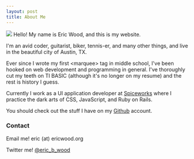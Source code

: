 ```yaml
---
layout: post
title: About Me
---
```


<img class="me" src="http://gravatar.com/avatar/7bfdbc7b4769c191ee4d09007085ec86?s=150">
Hello! My name is Eric Wood, and this is my website.

I'm an avid coder, guitarist, biker, tennis-er, and many other things, and live in the beautiful city of Austin, TX.

Ever since I wrote my first <span class="pre">&lt;marquee&gt;</span> tag in middle school, I've been hooked on web development and programming in general. I've thoroughly cut my teeth on TI BASIC (although it's no longer on my resume) and the rest is history I guess.

Currently I work as a UI application developer at [Spiceworks](http://spiceworks.com) where I practice the dark arts of CSS, JavaScript, and Ruby on Rails.

You should check out the stuff I have on my [Github](http://github.com/eric-wood) account.

### Contact

Email me! eric (at) ericwood.org

Twitter me! [@eric_b_wood](https://twitter.com/eric_b_wood)
